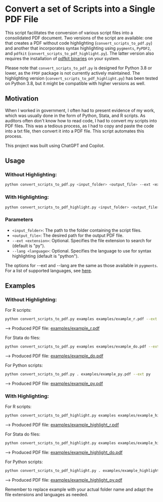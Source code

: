 # Convert a set of Scripts into a Single PDF File

This script facilitates the conversion of various script files into a consolidated PDF document. Two versions of the script are available: one that creates a PDF without code highlighting (`convert_scripts_to_pdf.py`) and another that incorporates syntax highlighting using `pygments`, `PyPDF2`, and `pdfkit` (`convert_scripts_to_pdf_highlight.py`). The latter version also requires the installation of [pdfkit binaries](https://wkhtmltopdf.org/downloads.html) on your system.

Please note that `convert_scripts_to_pdf.py` is designed for Python 3.8 or lower, as the `FPDF` package is not currently actively maintained. The highlighting version (`convert_scripts_to_pdf_highlight.py`) has been tested on Python 3.8, but it might be compatible with higher versions as well.

## Motivation
When I worked in government, I often had to present evidence of my work, which was usually done in the form of Python, Stata, and R scripts. As auditors often don't know how to read code, I had to convert my scripts into PDF files. This was a tedious process, as I had to copy and paste the code into a txt file, then convert it into a PDF file. This script automates this process.

This project was built using ChatGPT and Copilot.

## Usage

### Without Highlighting:

```bash
python convert_scripts_to_pdf.py <input_folder> <output_file> --ext <extension> --lang <language>
```
### With Highlighting:
```bash
python convert_scripts_to_pdf_highlight.py <input_folder> <output_file> --ext <extension> --lang <language>
```

### Parameters

- `<input_folder>`: The path to the folder containing the script files.
- `<output_file>`: The desired path for the output PDF file.
- `--ext <extension>`: Optional. Specifies the file extension to search for (default is "py").
- `--lang <language>`: Optional. Specifies the language to use for syntax highlighting (default is "python").

The options for --ext and --lang are the same as those available in `pygments`. For a list of supported languages, see [here](https://pygments.org/languages/).

## Examples

### Without Highlighting:

For R scripts:
```bash
python convert_scripts_to_pdf.py examples examples/example_r.pdf --ext r
```

--> Produced PDF file: [examples/example_r.pdf](examples/example_r.pdf)

For Stata do files:
```bash
python convert_scripts_to_pdf.py examples examples/example_do.pdf --ext do
```

--> Produced PDF file: [examples/example_do.pdf](examples/example_do.pdf)

For Python scripts:
```bash
python convert_scripts_to_pdf.py . examples/example_py.pdf --ext py
```

--> Produced PDF file: [examples/example_py.pdf](examples/example_py.pdf)

### With Highlighting:
For R scripts:
```bash
python convert_scripts_to_pdf_highlight.py examples examples/example_highlight_r.pdf --ext r --lang r
```

--> Produced PDF file: [examples/example_highlight_r.pdf](examples/example_highlight_r.pdf)

For Stata do files:

```bash
python convert_scripts_to_pdf_highlight.py examples examples/example_highlight_do.pdf --ext do --lang stata
```

--> Produced PDF file: [examples/example_highlight_do.pdf](examples/example_highlight_do.pdf)

For Python scripts:
```bash
python convert_scripts_to_pdf_highlight.py . examples/example_highlight_py.pdf --ext py --lang python
```
--> Produced PDF file: [examples/example_highlight_py.pdf](examples/example_highlight_py.pdf)

Remember to replace example with your actual folder name and adapt the file extensions and languages as needed.
